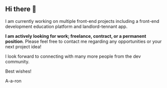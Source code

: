 ## Hi there 👋

I am currently working on multiple front-end projects including a front-end development education platform and landlord-tennant app.

**I am actively looking for work; freelance, contract, or a permanent position**. Please feel free to contact me regarding any opportunities or your next project idea!

I look forward to connecting with many more people from the dev community.

Best wishes!

A-a-ron
